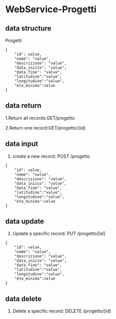 # WebService-Progetti
 ## data structure
 Progetti
```
{
    "id": value,
    "nome": "value",
    "descrizione": "value",
    "data_inizio": "value",
    "data_fine": "value",
    "latitudine":"value",
    "longitudine":"value",
    "eta_minima":value
}
```
## data return
 1.Return all records:GET/progetto
 
 2.Return one record:GET/progetto/{id}
## data input
  1. create a new record: POST /progetto
```
{
    "id": value,
    "nome": "value",
    "descrizione": "value",
    "data_inizio": "value",
    "data_fine": "value",
    "latitudine":"value",
    "longitudine":"value",
    "eta_minima":value
}
```
## data update
1.  Update a specific record: PUT /progetto/[id]
```
{
    "id": value,
    "nome": "value",
    "descrizione": "value",
    "data_inizio": "value",
    "data_fine": "value",
    "latitudine":"value",
    "longitudine":"value",
    "eta_minima":value
}
```
## data delete
1.  Delete a specific record: DELETE /progetto/[id]
